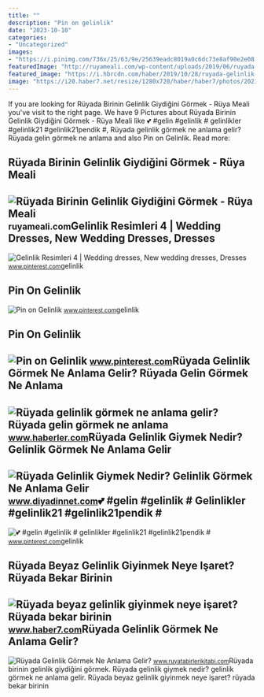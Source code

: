 ```yaml
---
title: ""
description: "Pin on gelinlik"
date: "2023-10-10"
categories:
- "Uncategorized"
images:
- "https://i.pinimg.com/736x/25/63/9e/25639eadc8019a0c6dc73e8af90e2e08.jpg"
featuredImage: "http://ruyameali.com/wp-content/uploads/2019/06/ruyada-birinin-gelinlik-giydigini-evlendigini-gormek.jpg"
featured_image: "https://i.hbrcdn.com/haber/2019/10/28/ruyada-gelinlik-gormek-ne-anlama-gelir-12565194_1906_amp.jpg"
image: "https://i20.haber7.net/resize/1280x720/haber/haber7/photos/2021/46/ruyada_gelinlik_giyinme_neye_isaret_evli_birinin_ruyada_gelinlik_gormesi_ne_anlama_gelir_1637043390_4914.jpg"
---
```


If you are looking for Rüyada Birinin Gelinlik Giydiğini Görmek - Rüya Meali you've visit to the right page. We have 9 Pictures about Rüyada Birinin Gelinlik Giydiğini Görmek - Rüya Meali like 💕 #gelin #gelinlik # gelinlikler #gelinlik21 #gelinlik21pendik #, Rüyada gelinlik görmek ne anlama gelir? Rüyada gelin görmek ne anlama and also Pin on Gelinlik. Read more:

Rüyada Birinin Gelinlik Giydiğini Görmek - Rüya Meali
-----------------------------------------------------

 ![Rüyada Birinin Gelinlik Giydiğini Görmek - Rüya Meali](http://ruyameali.com/wp-content/uploads/2019/06/ruyada-birinin-gelinlik-giydigini-evlendigini-gormek.jpg) <small>ruyameali.com</small>Gelinlik Resimleri 4 | Wedding Dresses, New Wedding Dresses, Dresses
--------------------------------------------------------------------

 ![Gelinlik Resimleri 4 | Wedding dresses, New wedding dresses, Dresses](https://i.pinimg.com/736x/a4/8d/f2/a48df2778c949f4f0bbf50318da2c2c0--html.jpg) <small>www.pinterest.com</small>gelinlik

Pin On Gelinlik
---------------

 ![Pin on Gelinlik](https://i.pinimg.com/736x/9e/e4/58/9ee45886fbdc1fba2f0f7cd18136f4d3.jpg) <small>www.pinterest.com</small>gelinlik

Pin On Gelinlik
---------------

 ![Pin on Gelinlik](https://i.pinimg.com/736x/25/63/9e/25639eadc8019a0c6dc73e8af90e2e08.jpg) <small>www.pinterest.com</small>Rüyada Gelinlik Görmek Ne Anlama Gelir? Rüyada Gelin Görmek Ne Anlama
---------------------------------------------------------------------

 ![Rüyada gelinlik görmek ne anlama gelir? Rüyada gelin görmek ne anlama](https://i.hbrcdn.com/haber/2019/10/28/ruyada-gelinlik-gormek-ne-anlama-gelir-12565194_1906_amp.jpg) <small>www.haberler.com</small>Rüyada Gelinlik Giymek Nedir? Gelinlik Görmek Ne Anlama Gelir
-------------------------------------------------------------

 ![Rüyada Gelinlik Giymek Nedir? Gelinlik Görmek Ne Anlama Gelir](https://www.diyadinnet.com/d/ruya/ruyada-gelinlik-giymek-nedir-gelinlik-gormek-ne-anlama-gelir-280.jpg) <small>www.diyadinnet.com</small>💕 #gelin #gelinlik # Gelinlikler #gelinlik21 #gelinlik21pendik #
----------------------------------------------------------------

 ![💕 #gelin #gelinlik # gelinlikler #gelinlik21 #gelinlik21pendik #](https://i.pinimg.com/originals/c9/cf/7e/c9cf7ea4fade86dfdc75669d8f8d6521.jpg) <small>www.pinterest.com</small>gelinlik

Rüyada Beyaz Gelinlik Giyinmek Neye Işaret? Rüyada Bekar Birinin
----------------------------------------------------------------

 ![Rüyada beyaz gelinlik giyinmek neye işaret? Rüyada bekar birinin](https://i20.haber7.net/resize/1280x720/haber/haber7/photos/2021/46/ruyada_gelinlik_giyinme_neye_isaret_evli_birinin_ruyada_gelinlik_gormesi_ne_anlama_gelir_1637043390_4914.jpg) <small>www.haber7.com</small>Rüyada Gelinlik Görmek Ne Anlama Gelir?
---------------------------------------

 ![Rüyada Gelinlik Görmek Ne Anlama Gelir?](https://www.ruyatabirlerikitabi.com/wp-content/uploads/2009/03/ruyada-gelinlik-giydigini-gormek.jpg) <small>www.ruyatabirlerikitabi.com</small>Rüyada birinin gelinlik giydiğini görmek. Rüyada gelinlik giymek nedir? gelinlik görmek ne anlama gelir. Rüyada beyaz gelinlik giyinmek neye işaret? rüyada bekar birinin
